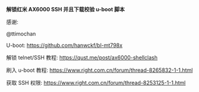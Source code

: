 **解锁红米 AX6000 SSH 并且下载校验 u-boot 脚本**

感谢:

@ttimochan

U-boot: https://github.com/hanwckf/bl-mt798x

解锁 telnet/SSH 教程: https://qust.me/post/ax6000-shellclash

刷入 u-boot 教程: https://www.right.com.cn/forum/thread-8265832-1-1.html

获取 SSH 权限: https://www.right.com.cn/forum/thread-8253125-1-1.html